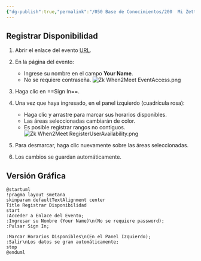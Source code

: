 ```yaml
---
{"dg-publish":true,"permalink":"/050 Base de Conocimientos/200  Mi Zettelkasten/990 Varios/Zk When2Meet - Registrar Disponibilidad/","tags":["#when2meet","#reunión","#planificación"]}
---
```


## Registrar Disponibilidad
1. Abrir el enlace del evento [URL]().
2. En la página del evento:
    - Ingrese su nombre en el campo **Your Name**.
    - No se requiere contraseña.
![Zk When2Meet EventAccess.png](/img/user/050%20Base%20de%20Conocimientos/200%20%20Mi%20Zettelkasten/990%20Varios/000%20Adjuntos/Zk%20When2Meet%20EventAccess.png)
3. Haga clic en ==Sign In==.
4. Una vez que haya ingresado, en el panel izquierdo (cuadrícula rosa):
    - Haga clic y arrastre para marcar sus horarios disponibles.
    - Las áreas seleccionadas cambiarán de color.
    - Es posible registrar rangos no contiguos.
![Zk When2Meet RegisterUserAvailability.png](/img/user/050%20Base%20de%20Conocimientos/200%20%20Mi%20Zettelkasten/990%20Varios/000%20Adjuntos/Zk%20When2Meet%20RegisterUserAvailability.png)

5. Para desmarcar, haga clic nuevamente sobre las áreas seleccionadas.
6. Los cambios se guardan automáticamente.
## Versión Gráfica
```plantuml
@startuml
!pragma layout smetana
skinparam defaultTextAlignment center
Title Registrar Disponibilidad
start
:Acceder a Enlace del Evento;
:Ingresar su Nombre (Your Name)\n(No se requiere password);
:Pulsar Sign In;

:Marcar Horarios Disponibles\n(En el Panel Izquierdo);
:Salir\nLos datos se gran automáticamente;
stop
@enduml
```

